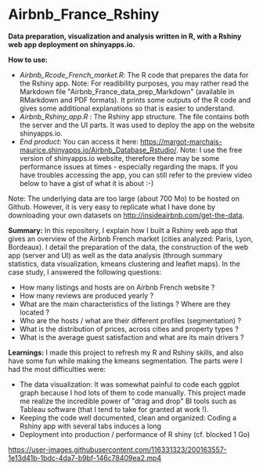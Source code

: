 # Airbnb_France_Rshiny

**Data preparation, visualization and analysis written in R, with a Rshiny web app deployment on shinyapps.io.**

**How to use:**

* _Airbnb_Rcode_French_market.R_: The R code that prepares the data for the Rshiny app. Note: For readibility purposes, you may rather read the Markdown file "Airbnb_France_data_prep_Markdown" (available in RMarkdown and PDF formats). It prints some outputs of the R code and gives some additional explanations so that is easier to understand.
* _Airbnb_Rshiny_app.R_ : The Rshiny app structure. The file contains both the server and the UI parts. It was used to deploy the app on the website shinyapps.io. 
* _End product_: You can access it here: https://margot-marchais-maurice.shinyapps.io/Airbnb_Database_Rstudio/. Note: I use the free version of shinyapps.io website, therefore there may be some performance issues at times - especially regarding the maps. If you have troubles accessing the app, you can still refer to the preview video below to have a gist of what it is about :-)

Note: The underlying data are too large (about 700 Mo) to be hosted on Github. However, it is very easy to replicate what I have done by downloading your own datasets on http://insideairbnb.com/get-the-data.     
   
    
**Summary:** 
In this repositery, I explain how I built a Rshiny web app that gives an overview of the Airbnb French market (cities analyzed: Paris, Lyon, Bordeaux).
I detail the preparation of the data, the construction of the web app (server and UI) as well as the data analysis (through summary statistics, data visualization, kmeans clustering and leaflet maps). In the case study, I answered the following questions:
* How many listings and hosts are on Airbnb French website ?
* How many reviews are produced yearly ?
* What are the main characteristics of the listings ? Where are they located ?
* Who are the hosts / what are their different profiles (segmentation) ? 
* What is the distribution of prices, across cities and property types ?
* What is the average guest satisfaction and what are its main drivers ?    
    

**Learnings:** 
I made this project to refresh my R and Rshiny skills, and also have some fun while making the kmeans segmentation.
The parts were I had the most difficulties were:
* The data visualization: It was somewhat painful to code each ggplot graph because I hod lots of them to code manually. This project made me realize the incredible power of "drag and drop" BI tools such as Tableau software (that I tend to take for granted at work !).
* Keeping the code well documented, clean and organized: Coding a Rshiny app with several tabs induces a long
* Deployment into production / performance of R shiny (cf. blocked 1 Go)







https://user-images.githubusercontent.com/116331323/200163557-1e13d41b-1bdc-4da7-b9bf-146c78409ea2.mp4

